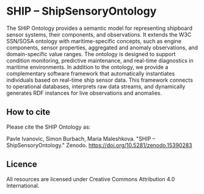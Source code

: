 # SHIP – ShipSensoryOntology
The SHIP Ontology provides a semantic model for representing shipboard sensor systems, their components, and observations. It extends the W3C SSN/SOSA ontology with maritime-specific concepts, such as engine components, sensor properties, aggregated and anomaly observations, and domain-specific value ranges. The ontology is designed to support condition monitoring, predictive maintenance, and real-time diagnostics in maritime environments.
In addition to the ontology, we provide a complementary software framework that automatically instantiates individuals based on real-time ship sensor data. This framework connects to operational databases, interprets raw data streams, and dynamically generates RDF instances for live observations and anomalies.

## How to cite
Please cite the SHIP Ontology as:

Pavle Ivanovic, Simon Burbach, Maria Maleshkova. "SHIP – ShipSensoryOntology." Zenodo. https://doi.org/10.5281/zenodo.15390283


## Licence
All resources are licensed under Creative Commons Attribution 4.0 International.